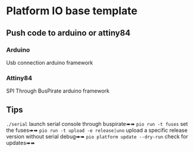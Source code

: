 Platform IO base template
=========================

Push code to arduino or attiny84
--------------------------------

### Arduino
Usb connection 
arduino framework 

### Attiny84
SPI Through BusPirate 
arduino framework 

Tips
----
`./serial` launch serial console through buspirate➠➠
`pio run -t fuses` set the fuses➠➠
`pio run -t upload -e release|uno` upload  a specific release version without serial debug➠➠
`pio platform update --dry-run` check for updates➠➠
